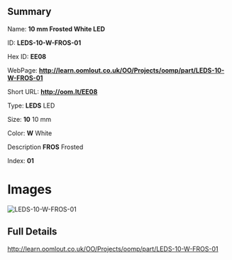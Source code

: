

## Summary
 
Name: __10 mm Frosted White LED__

ID: __LEDS-10-W-FROS-01__

Hex ID: __EE08__

WebPage: __http://learn.oomlout.co.uk/OO/Projects/oomp/part/LEDS-10-W-FROS-01__

Short URL: __http://oom.lt/EE08__


Type: __LEDS__ LED 

Size: __10__ 10 mm 

Color: __W__ White 

Description __FROS__ Frosted 

Index: __01__


# Images
![LEDS-10-W-FROS-01](http://oomlout.com/oomp-gen/parts/LEDS-10-W-FROS-01/LEDS-10-W-FROS-01_420.jpg)



## Full Details

 http://learn.oomlout.co.uk/OO/Projects/oomp/part/LEDS-10-W-FROS-01














